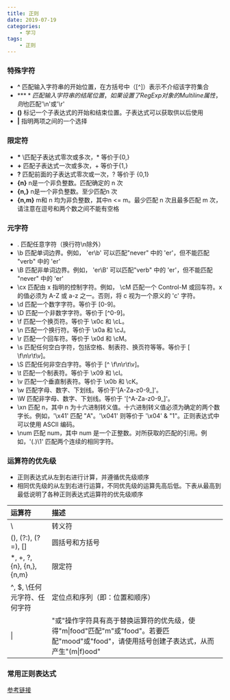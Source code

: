 ```yaml
---
title: 正则
date: 2019-07-19
categories:
    - 学习
tags:
    - 正则
---
```


### 特殊字符

* **^** 匹配输入字符串的开始位置，在方括号中（[^]）表示不介绍该字符集合
* **$** 匹配输入字符串的结尾位置，如果设置了RegExp对象的Multiline属性，则$也匹配'\n'或'\r'
* **()** 标记一个子表达式的开始和结束位置。子表达式可以获取供以后使用
* **|** 指明两项之间的一个选择

### 限定符

* **\***    \匹配子表达式零次或多次，* 等价于{0,}
* **+**     匹配子表达式一次或多次，+ 等价于{1,}
* **?**     匹配前面的子表达式零次或一次，? 等价于 {0,1}
* **{n}**   n是一个非负整数。匹配确定的 n 次
* **{n,}**  n是一个非负整数。至少匹配n 次
* **{n,m}** m和 n 均为非负整数，其中n <= m。最少匹配 n 次且最多匹配 m 次，请注意在逗号和两个数之间不能有空格

<!-- more -->

### 元字符

* .     匹配任意字符（换行符\n除外）
* \b    匹配单词边界。例如， 'er\b' 可以匹配"never" 中的 'er'，但不能匹配 "verb" 中的 'er'
* \B    匹配非单词边界。例如， 'er\B' 可以匹配"verb" 中的 'er'，但不能匹配 "never" 中的 'er'
* \cx   匹配由 x 指明的控制字符。例如， \cM 匹配一个 Control-M 或回车符。x 的值必须为 A-Z 或 a-z 之一。否则，将 c 视为一个原义的 'c' 字符。
* \d    匹配一个数字字符。等价于 [0-9]。
* \D    匹配一个非数字字符。等价于 [^0-9]。
* \f    匹配一个换页符。等价于 \x0c 和 \cL。
* \n    匹配一个换行符。等价于 \x0a 和 \cJ。
* \r    匹配一个回车符。等价于 \x0d 和 \cM。
* \s    匹配任何空白字符，包括空格、制表符、换页符等等。等价于 [ \f\n\r\t\v]。
* \S    匹配任何非空白字符。等价于 [^ \f\n\r\t\v]。
* \t    匹配一个制表符。等价于 \x09 和 \cI。
* \v    匹配一个垂直制表符。等价于 \x0b 和 \cK。
* \w    匹配字母、数字、下划线。等价于'[A-Za-z0-9_]'。
* \W    匹配非字母、数字、下划线。等价于 '[^A-Za-z0-9_]'。
* \xn   匹配 n，其中 n 为十六进制转义值。十六进制转义值必须为确定的两个数字长。例如，'\x41' 匹配 "A"。'\x041' 则等价于 '\x04' & "1"。正则表达式中可以使用 ASCII 编码。
* \num  匹配 num，其中 num 是一个正整数。对所获取的匹配的引用。例如，'(.)\1' 匹配两个连续的相同字符。

### 运算符的优先级

* 正则表达式从左到右进行计算，并遵循优先级顺序
* 相同优先级的从左到右进行运算，不同优先级的运算先高后低。下表从最高到最低说明了各种正则表达式运算符的优先级顺序

运算符 | 描述
:---|:---
\ | 转义符
(), (?:), (?=), [] | 圆括号和方括号
*, +, ?, {n}, {n,}, {n,m} | 限定符
^, $, \任何元字符、任何字符 | 定位点和序列（即：位置和顺序）
\| | "或"操作字符具有高于替换运算符的优先级，使得"m\|food"匹配"m"或"food"。若要匹配"mood"或"food"，请使用括号创建子表达式，从而产生"(m\|f)ood"

### 常用正则表达式

[参考链接](http://c.runoob.com/front-end/854)